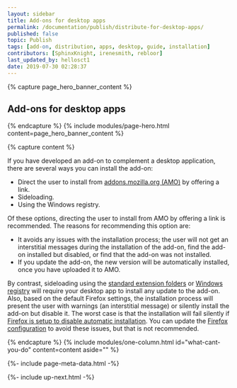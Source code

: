 ```yaml
---
layout: sidebar
title: Add-ons for desktop apps
permalink: /documentation/publish/distribute-for-desktop-apps/
published: false
topic: Publish
tags: [add-on, distribution, apps, desktop, guide, installation]
contributors: [SphinxKnight, irenesmith, rebloor]
last_updated_by: hellosct1
date: 2019-07-30 02:28:37
---
```


<!-- Page Hero Banner -->

{% capture page_hero_banner_content %}

## Add-ons for desktop apps

{% endcapture %}
{% include modules/page-hero.html
	content=page_hero_banner_content
%}

<!-- END: Page Hero Banner -->

<!-- Single Column Body Module -->

{% capture content %}

If you have developed an add-on to complement a desktop application, there are several ways you can install the add-on:

- Direct the user to install from [addons.mozilla.org (AMO)](https://addons.mozilla.org) by offering a link.
- Sideloading.
- Using the Windows registry.

Of these options, directing the user to install from AMO by offering a link is recommended. The reasons for recommending this option are:

- It avoids any issues with the installation process; the user will not get an interstitial messages during the installation of the add-on, find the add-on installed but disabled, or find that the add-on was not installed.
- If you update the add-on, the new version will be automatically installed, once you have uploaded it to AMO.

By contrast, sideloading using the [standard extension folders](/documentation/publish/distribute-sideloading/#standard-extension-folders) or [Windows registry](/documentation/enterprise/enterprise-distribution/#installation-using-windows-registry) will require your desktop app to install any update to the add-on. Also, based on the default Firefox settings, the installation process will present the user with warnings (an interstitial message) or silently install the add-on but disable it. The worst case is that the installation will fail silently if [Firefox is setup to disable automatic installation](/documentation/enterprise/enterprise-distribution/#firefox-settings). You can update the [Firefox configuration](/documentation/enterprise/enterprise-distribution/#firefox-settings) to avoid these issues, but that is not recommended.

{% endcapture %}
{% include modules/one-column.html
  id="what-cant-you-do"
  content=content
  aside=""
%}

<!-- END: Single Column Body Module -->

<!-- Meta Data -->

{%- include page-meta-data.html -%}

<!-- END: Meta Data -->

<!-- Up Next -->

{%- include up-next.html -%}

<!-- END: Up Next -->
